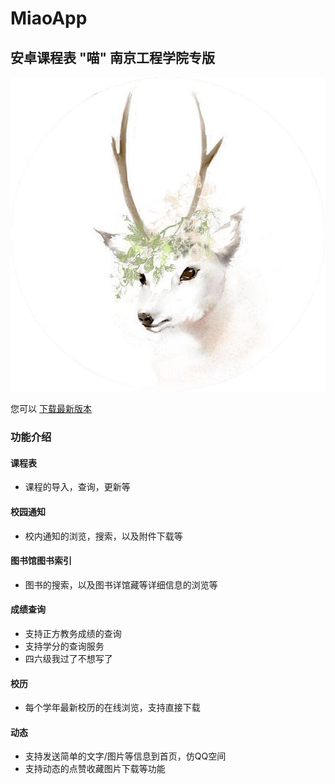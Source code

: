 # MiaoApp
## 安卓课程表 "喵" 南京工程学院专版

![喵](./app/src/main/res/drawable/default_head.png "miao-logo")

您可以 [下载最新版本](http://darkme.cn:8880/android/miao/apk "V 0.1.7")

### 功能介绍

#### 课程表
- 课程的导入，查询，更新等
#### 校园通知
- 校内通知的浏览，搜索，以及附件下载等
#### 图书馆图书索引
- 图书的搜索，以及图书详馆藏等详细信息的浏览等
#### 成绩查询
- 支持正方教务成绩的查询
- 支持学分的查询服务
- 四六级我过了不想写了
#### 校历
- 每个学年最新校历的在线浏览，支持直接下载
#### 动态
- 支持发送简单的文字/图片等信息到首页，仿QQ空间
- 支持动态的点赞收藏图片下载等功能
